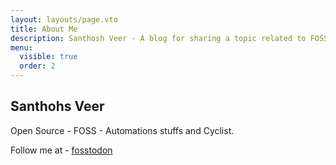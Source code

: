 ```yaml
---
layout: layouts/page.vto
title: About Me
description: Santhosh Veer - A blog for sharing a topic related to FOSS
menu:
  visible: true
  order: 2
---
```


## Santhohs Veer

Open Source - FOSS - Automations stuffs and Cyclist.

Follow me at - <a rel="me" href="https://fosstodon.org/@santhosh" target="_blank">fosstodon</a>
